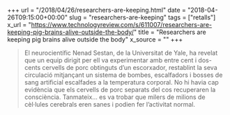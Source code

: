 +++
url = "/2018/04/26/researchers-are-keeping.html"
date = "2018-04-26T09:15:00+00:00"
slug = "researchers-are-keeping"
tags = ["retalls"]
x_url = "https://www.technologyreview.com/s/611007/researchers-are-keeping-pig-brains-alive-outside-the-body/"
title = "Researchers are keeping pig brains alive outside the body"
x_source = ""
+++


> El neurocientífic Nenad Sestan, de la Universitat de Yale, ha revelat que un equip dirigit per ell va experimentar amb entre cent i dos-cents cervells de porc obtinguts d’un escorxador, restablint la seva circulació mitjançant un sistema de bombes, escalfadors i bosses de sang artificial escalfades a la temperatura corporal. No hi havia cap evidència que els cervells de porc separats del cos recuperaren la consciència. Tanmateix… es va trobar que milers de milions de cèl·lules cerebrals eren sanes i podien fer l’activitat normal.

